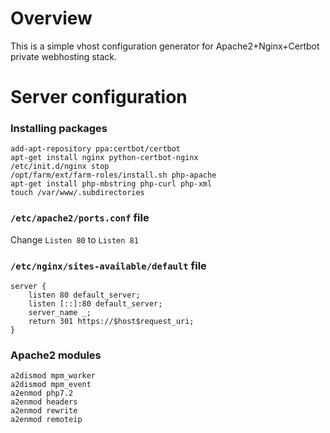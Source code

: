 # Overview

This is a simple vhost configuration generator for Apache2+Nginx+Certbot private webhosting stack.


# Server configuration

### Installing packages

```
add-apt-repository ppa:certbot/certbot
apt-get install nginx python-certbot-nginx
/etc/init.d/nginx stop
/opt/farm/ext/farm-roles/install.sh php-apache
apt-get install php-mbstring php-curl php-xml
touch /var/www/.subdirectories
```

### `/etc/apache2/ports.conf` file

Change `Listen 80` to `Listen 81`

### `/etc/nginx/sites-available/default` file

```
server {
    listen 80 default_server;
    listen [::]:80 default_server;
    server_name _;
    return 301 https://$host$request_uri;
}
```

### Apache2 modules

```
a2dismod mpm_worker
a2dismod mpm_event
a2enmod php7.2
a2enmod headers
a2enmod rewrite
a2enmod remoteip
```
